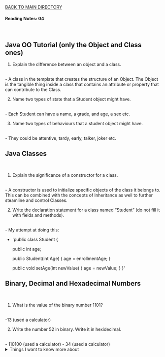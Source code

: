[BACK TO MAIN DIRECTORY](../README.md)

#### Reading Notes: 04
<br>

## Java OO Tutorial (only the Object and Class ones)

1. Explain the difference between an object and a class.
<br>
- A class in the template that creates the structure of an Object. The Object is the tangible thing inside a class that contains an attribute or property that can contribute to the Class.

2. Name two types of state that a Student object might have.
<br>
- Each Student can have a name, a grade, and age, a sex etc.

3. Name two types of behaviours that a student object might have.
<br>
 - They could be attentive, tardy, early, talker, joker etc.

## Java Classes
<br>

1. Explain the significance of a constructor for a class.
<br>
- A constructor is used to initialize specific objects of the class it belongs to. This can be combined with the concepts of Inheritance as well to further steamline and control Classes.

2. Write the declaration statement for a class named “Student” (do not fill it with fields and methods).
<br>
- My attempt at doing this:
<br>

- 'public class Student {

    public int age;
    
    public Student(int Age) {
        age = enrollmentAge;
    }

    public void setAge(int newValue) {
        age = newValue;
    }
}'

## Binary, Decimal and Hexadecimal Numbers
<br>

1. What is the value of the binary number 1101?
<br>
-13 (used a calculator)


2. Write the number 52 in binary. Write it in hexidecimal.
<br>
- 110100 (used a calculator)
- 34 (used a calculator)



<details>
<summary>Things I want to know more about</summary>

Begin writing here...
  
</details>